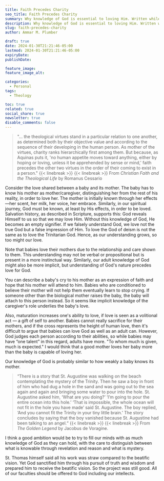 ```yaml
---
title: Faith Precedes Charity
seo_title: Faith Precedes Charity
summary: Why knowledge of God is essential to loving Him. Written while returning from Philly, inspired by a discussion with homies from St. Patrick's Church.
description: Why knowledge of God is essential to loving Him. Written while returning from Philly, inspired by a discussion with homies from St. Patrick's Church.
slug: faith-precedes-charity
author: Ammar M. Plumber

draft: true
date: 2024-01-30T21:21:46-05:00
lastmod: 2024-01-30T21:21:46-05:00
expiryDate: 
publishDate: 

feature_image: 
feature_image_alt: 

categories:
  - Personal
tags:
  - Theology

toc: true
related: true
social_share: true
newsletter: true
disable_comments: false
---
```


> "… the theological virtues stand in a particular relation to one another, as determined both by their objective value and according to the sequence of their developing in the human person. As mother of the virtues, charity ranks hierarchically first among them. But because, as Aquinas puts it, 'no human appetite moves toward anything, either by hoping or loving, unless it be apprehended by sense or mind,' faith precedes the other two virtues in the order of their coming to exist in a person."
> {{< linebreak >}} {{< linebreak >}}
> From _Christian Faith and the Theological Life_ by Romanus Cessario

Consider the love shared between a baby and its mother. The baby has to know his mother as mother/caregiver, distinguishing her from the rest of his reality, in order to love her. The mother is initially known through her effects—her scent, her milk, her voice, her embrace. Similarly, in our spiritual journey, God must be known, at least by His effects, in order to be loved. Salvation history, as described in Scripture, supports this: God reveals Himself to us so that we may love Him. Without this knowledge of God, He becomes an empty signifier. If we falsely understand God, we love not the true God but a false impression of Him. To love the God of deism is not the same as to love the Trinitarian God. Hence, as our understanding grows, so too might our love.

Note that babies love their mothers due to the relationship and care shown to them. This understanding may not be verbal or propositional but is present in a more instinctual way. Similarly, our adult knowledge of God might also be more implicit, but understanding of God's nature precedes love for God.

You can describe a baby's cry to his mother as an expression of faith and hope that his mother will attend to him. Babies who are conditioned to believe their mother will not help them eventually learn to stop crying. If someone other than the biological mother raises the baby, the baby will attach to this person instead. So it seems like implicit knowledge of the caregiver's role underlies the baby's love.

Also, maturation increases one's ability to love, if love is seen as a volitional act — a gift of self to another. Babies cannot really sacrifice for their mothers, and if the cross represents the height of human love, then it's difficult to argue that babies can love God as well as an adult can. However, God judges each person according to their abilities, so while babies may have “one talent” in this regard, adults have more. "To whom much is given, much is expected." I would think that a good mother loves her baby more than the baby is capable of loving her.

Our knowledge of God is probably similar to how weakly a baby knows its mother. 

> “There is a story that St. Augustine was walking on the beach contemplating the mystery of the Trinity. Then he saw a boy in front of him who had dug a hole in the sand and was going out to the sea again and again and bringing some water to pour into the hole. St. Augustine asked him, ‘What are you doing?’ ‘I’m going to pour the entire ocean into this hole.’ ‘That is impossible, the whole ocean will not fit in the hole you have made’ said St. Augustine. The boy replied, ‘And you cannot fit the Trinity in your tiny little brain.’ The story concludes by saying that the boy vanished because St. Augustine had been talking to an angel.“
> {{< linebreak >}} {{< linebreak >}}
> From _The Golden Legend_ by Jacobus de Voragine.

I think a good ambition would be to try to fill our minds with as much knowledge of God as they can hold, with the care to distinguish between what is knowable through revelation and reason and what is mystery. 

St. Thomas himself said all his work was straw compared to the beatific vision. Yet God sanctified him through his pursuit of truth and wisdom and prepared him to receive the beatific vision. So the project was still good. All of our faculties should be offered to God including our intellects.